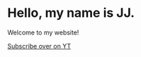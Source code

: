 
<h1>Hello, my name is JJ.</h1>
<p class="subtitle">Welcome to my website!</p>

<a href="https://youtube.com/yareusomad" id="yt-link">Subscribe over on YT</a>
